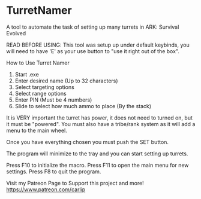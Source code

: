 # TurretNamer
A tool to automate the task of setting up many turrets in ARK: Survival Evolved

READ BEFORE USING: This tool was setup up under default keybinds, you will need to have 'E' as your use button to "use it right out of the box".


How to Use Turret Namer

1. Start .exe
2. Enter desired name (Up to 32 characters)
3. Select targeting options
4. Select range options
5. Enter PIN (Must be 4 numbers)
6. Slide to select how much ammo to place (By the stack)

It is VERY important the turret has power, it does not need to turned on, but it must be "powered". You must also have a tribe/rank system as it will add a menu to the main wheel.

Once you have everything chosen you must push the SET button. 

The program will minimize to the tray and you can start setting up turrets.

Press F10 to initialize the macro.
Press F11 to open the main menu for new settings.
Press F8 to quit the program.

Visit my Patreon Page to Support this project and more!
https://www.patreon.com/carlip
